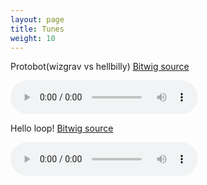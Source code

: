 ```yaml
---
layout: page
title: Tunes
weight: 10
---
```



<p>Protobot(wizgrav vs hellbilly) <a href="/public/audio/protobot.bwproject" >Bitwig source</a></p>
<audio src="/public/audio/protobot.ogg" loop="true" controls="true" autoplay>
  Your browser does not support the <code>audio</code> element.
</audio>

<p>Hello loop! <a href="/public/audio/loop1.bwproject" >Bitwig source</a></p>
<audio src="/public/audio/loop1.wav" loop="true" controls="true">
  Your browser does not support the <code>audio</code> element.
</audio>
